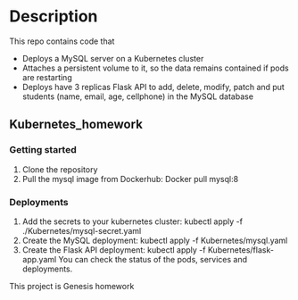 # Description

This repo contains code that

- Deploys a MySQL server on a Kubernetes cluster
- Attaches a persistent volume to it, so the data remains contained if pods are restarting
- Deploys have 3 replicas Flask API to add, delete, modify, patch and put students (name, email, age, cellphone) in the MySQL database

## Kubernetes_homework


### Getting started

1. Clone the repository
2. Pull the mysql image from Dockerhub: Docker pull mysql:8

### Deployments

1. Add the secrets to your kubernetes cluster: kubectl apply -f ./Kubernetes/mysql-secret.yaml
2. Create the MySQL deployment: kubectl apply -f Kubernetes/mysql.yaml
3. Create the Flask API deployment: kubectl apply -f Kubernetes/flask-app.yaml
You can check the status of the pods, services and deployments.


This project is Genesis homework
